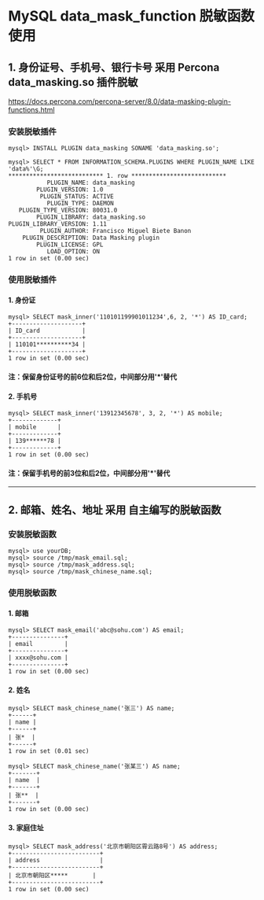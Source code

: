 # MySQL data_mask_function 脱敏函数使用

## 1. 身份证号、手机号、银行卡号 采用 Percona data_masking.so 插件脱敏
https://docs.percona.com/percona-server/8.0/data-masking-plugin-functions.html

### 安装脱敏插件
```
mysql> INSTALL PLUGIN data_masking SONAME 'data_masking.so';

mysql> SELECT * FROM INFORMATION_SCHEMA.PLUGINS WHERE PLUGIN_NAME LIKE 'data%'\G;
*************************** 1. row ***************************
           PLUGIN_NAME: data_masking
        PLUGIN_VERSION: 1.0
         PLUGIN_STATUS: ACTIVE
           PLUGIN_TYPE: DAEMON
   PLUGIN_TYPE_VERSION: 80031.0
        PLUGIN_LIBRARY: data_masking.so
PLUGIN_LIBRARY_VERSION: 1.11
         PLUGIN_AUTHOR: Francisco Miguel Biete Banon
    PLUGIN_DESCRIPTION: Data Masking plugin
        PLUGIN_LICENSE: GPL
           LOAD_OPTION: ON
1 row in set (0.00 sec)
```

### 使用脱敏插件
#### 1. 身份证
```
mysql> SELECT mask_inner('110101199901011234',6, 2, '*') AS ID_card;
+--------------------+
| ID_card            |
+--------------------+
| 110101**********34 |
+--------------------+
1 row in set (0.00 sec)
```
#### 注：保留身份证号的前6位和后2位，中间部分用'*'替代


#### 2. 手机号
```
mysql> SELECT mask_inner('13912345678', 3, 2, '*') AS mobile;
+-------------+
| mobile      |
+-------------+
| 139******78 |
+-------------+
1 row in set (0.00 sec)
```
#### 注：保留手机号的前3位和后2位，中间部分用'*'替代

------------------------------------
## 2. 邮箱、姓名、地址 采用 自主编写的脱敏函数
### 安装脱敏函数
```
mysql> use yourDB;
mysql> source /tmp/mask_email.sql;
mysql> source /tmp/mask_address.sql;
mysql> source /tmp/mask_chinese_name.sql;
```

### 使用脱敏函数
#### 1. 邮箱
```
mysql> SELECT mask_email('abc@sohu.com') AS email;
+---------------+
| email         |
+---------------+
| xxxx@sohu.com |
+---------------+
1 row in set (0.00 sec)
```

#### 2. 姓名
```
mysql> SELECT mask_chinese_name('张三') AS name;
+------+
| name |
+------+
| 张*  |
+------+
1 row in set (0.01 sec)

mysql> SELECT mask_chinese_name('张某三') AS name;
+-------+
| name  |
+-------+
| 张**  |
+-------+
1 row in set (0.00 sec)
```

#### 3. 家庭住址
```
mysql> SELECT mask_address('北京市朝阳区霄云路8号') AS address;
+-------------------------+
| address                 |
+-------------------------+
| 北京市朝阳区*****       |
+-------------------------+
1 row in set (0.00 sec)
```
